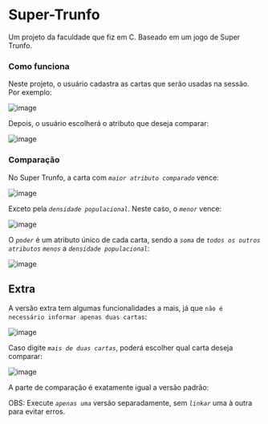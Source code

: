 # Super-Trunfo

Um projeto da faculdade que fiz em C. Baseado em um jogo de Super Trunfo.

### Como funciona

Neste projeto, o usuário cadastra as cartas que serão usadas na sessão. Por exemplo:

![image](https://github.com/user-attachments/assets/f9564438-9ca8-4411-a893-5614d0df7ab6)

Depois, o usuário escolherá o atributo que deseja comparar:

![image](https://github.com/user-attachments/assets/aa9e431a-9b14-4cfc-bbcf-d37ce327abd3)

### Comparação

No Super Trunfo, a carta com *`maior atributo comparado`* vence:

![image](https://github.com/user-attachments/assets/34d24598-b338-4b95-be5f-818f7fc3ccbd)

Exceto pela *`densidade populacional`*. Neste caso, o *`menor`* vence:

![image](https://github.com/user-attachments/assets/e62e40b6-7351-4f93-9e2f-0ad6d48ef000)

O *`poder`* é um atributo único de cada carta, sendo a *`soma`* de *`todos os outros atributos`* *`menos`* a *`densidade populacional`*:

![image](https://github.com/user-attachments/assets/415a0a68-d27c-4992-87ad-2341a58ba9d9)

## Extra

A versão extra tem algumas funcionalidades a mais, já que `não é necessário informar apenas duas cartas`:

![image](https://github.com/user-attachments/assets/4eed3f55-1823-4d1a-b601-9735e65d7d24)

Caso digite *`mais de duas cartas`*, poderá escolher qual carta deseja comparar:

![image](https://github.com/user-attachments/assets/588793df-331f-4ef5-be25-b96b5ae1286f)

A parte de comparação é exatamente igual a versão padrão:



OBS: Execute *`apenas uma`* versão separadamente, sem *`linkar`* uma à outra para evitar erros.
